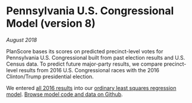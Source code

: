 Pennsylvania U.S. Congressional Model (version 8)
===

_August 2018_

PlanScore bases its scores on predicted precinct-level votes for Pennsylvania U.S. Congressional built from past election results and U.S. Census data. To predict future major-party results, we compare precinct-level results from 2016 U.S. Congressional races with the 2016 Clinton/Trump presidential election.

We entered [all 2016 results](https://docs.google.com/spreadsheets/d/1sbIRAj_RCT3NX1vG0_vi2obktscy-Skf1kGu8SBxxZc) into our [ordinary least squares regression model](https://github.com/PlanScore/Model-Generator).
[Browse model code and data on Github](https://github.com/PlanScore/Model-PA/tree/8c546bb).
